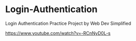 # Login-Authentication
Login Authentication Practice Project by Web Dev Simplified

https://www.youtube.com/watch?v=-RCnNyD0L-s
